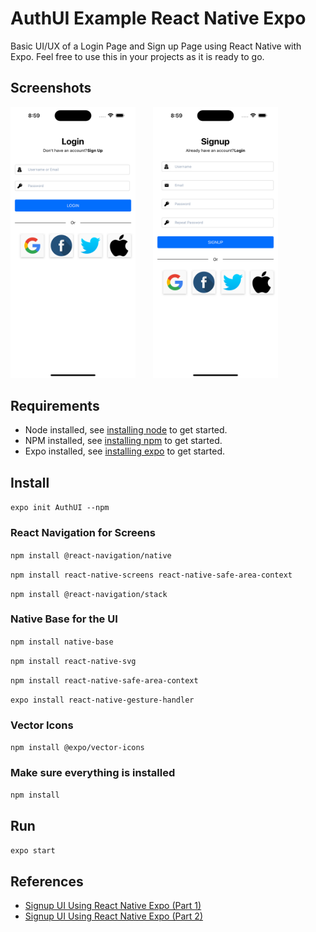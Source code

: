 # AuthUI Example React Native Expo

Basic UI/UX of a Login Page and Sign up Page using React Native with Expo. Feel free to use this
in your projects as it is ready to go.

## Screenshots

<img src="login-page-screenshot.png" width="200"/>&nbsp; &nbsp; &nbsp; &nbsp;<img src="signup-page-screenshot.png" width="200"/>

## Requirements

- Node installed, see [installing node]() to get started.
- NPM installed, see [installing npm]() to get started.
- Expo installed, see [installing expo]() to get started.

## Install

`expo init AuthUI --npm`

### React Navigation for Screens

`npm install @react-navigation/native`

`npm install react-native-screens react-native-safe-area-context`

`npm install @react-navigation/stack`

### Native Base for the UI

`npm install native-base`

`npm install react-native-svg`

`npm install react-native-safe-area-context`

`expo install react-native-gesture-handler`

### Vector Icons

`npm install @expo/vector-icons`

### Make sure everything is installed

`npm install`

## Run

`expo start`

## References

- [Signup UI Using React Native Expo (Part 1)](https://www.youtube.com/watch?v=zP5F9ITdMqg)
- [Signup UI Using React Native Expo (Part 2)](https://www.youtube.com/watch?v=JqYv4F-WujI)
